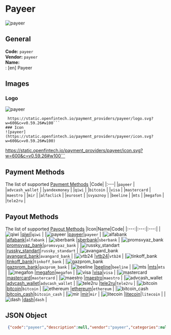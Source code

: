 # Payeer 
![payeer](https://static.openfintech.io/payment_providers/payeer/logo.svg?w=600&c=v0.59.26#w100)  
## General 
**Code:** `payeer`  
**Vendor:** `payeer`  
**Name:**  
:	[en] Payeer  
## Images 
### Logo 
![payeer](https://static.openfintech.io/payment_providers/payeer/logo.svg?w=600&c=v0.59.26#w100)  
```
 https://static.openfintech.io/payment_providers/payeer/logo.svg?w=600&c=v0.59.26#w100```  
### Icon 
![payeer](https://static.openfintech.io/payment_providers/payeer/icon.svg?w=600&c=v0.59.26#w100)  
```
 https://static.openfintech.io/payment_providers/payeer/icon.svg?w=600&c=v0.59.26#w100```  
## Payment Methods 
The list of supported  [Payment Methods](#) 
|Code| 
|:---| 
|`payeer` | 
|`advcash_wallet` | 
|`yandexmoney` | 
|`qiwi` | 
|`bitcoin` | 
|`visa` | 
|`mastercard` | 
|`maestro` | 
|`mir` | 
|`alfaclick` | 
|`euroset` | 
|`svyaznoy` | 
|`beeline` | 
|`mts` | 
|`megafon` | 
|`tele2ru` | 
 
## Payout Methods 
The list of supported  [Payout Methods](#) 
|Icon|Name|Code| 
|:---:|:---:|:---:| 
|![qiwi](https://static.openfintech.io/payout_methods/qiwi/icon.png?w=278&c=v0.59.26#w40) |[qiwi](#)|`qiwi` | 
|![payeer](https://static.openfintech.io/payout_methods/payeer/icon.png?w=278&c=v0.59.26#w40) |[payeer](#)|`payeer` | 
|![alfabank](https://static.openfintech.io/payout_methods/alfabank/icon.png?w=278&c=v0.59.26#w40) |[alfabank](#)|`alfabank` | 
|![sberbank](https://static.openfintech.io/payout_methods/sberbank/icon.png?w=278&c=v0.59.26#w40) |[sberbank](#)|`sberbank` | 
|![promsvyaz_bank](https://static.openfintech.io/payout_methods/promsvyaz_bank/icon.png?w=278&c=v0.59.26#w40) |[promsvyaz_bank](#)|`promsvyaz_bank` | 
|![russky_standart](https://static.openfintech.io/payout_methods/russky_standart/icon.png?w=278&c=v0.59.26#w40) |[russky_standart](#)|`russky_standart` | 
|![avangard_bank](https://static.openfintech.io/payout_methods/avangard_bank/icon.png?w=278&c=v0.59.26#w40) |[avangard_bank](#)|`avangard_bank` | 
|![vtb24](https://static.openfintech.io/payout_methods/vtb24/icon.png?w=278&c=v0.59.26#w40) |[vtb24](#)|`vtb24` | 
|![tinkoff_bank](https://static.openfintech.io/payout_methods/tinkoff_bank/icon.png?w=278&c=v0.59.26#w40) |[tinkoff_bank](#)|`tinkoff_bank` | 
|![gazprom_bank](https://static.openfintech.io/payout_methods/gazprom_bank/icon.png?w=278&c=v0.59.26#w40) |[gazprom_bank](#)|`gazprom_bank` | 
|![beeline](https://static.openfintech.io/payout_methods/beeline/icon.png?w=278&c=v0.59.26#w40) |[beeline](#)|`beeline` | 
|![mts](https://static.openfintech.io/payout_methods/mts/icon.png?w=278&c=v0.59.26#w40) |[mts](#)|`mts` | 
|![megafon](https://static.openfintech.io/payout_methods/megafon/icon.png?w=278&c=v0.59.26#w40) |[megafon](#)|`megafon` | 
|![visa](https://static.openfintech.io/payout_methods/visa/icon.png?w=278&c=v0.59.26#w40) |[visa](#)|`visa` | 
|![mastercard](https://static.openfintech.io/payout_methods/mastercard/icon.png?w=278&c=v0.59.26#w40) |[mastercard](#)|`mastercard` | 
|![maestro](https://static.openfintech.io/payout_methods/maestro/icon.png?w=278&c=v0.59.26#w40) |[maestro](#)|`maestro` | 
|![advcash_wallet](https://static.openfintech.io/payout_methods/advcash_wallet/icon.png?w=278&c=v0.59.26#w40) |[advcash_wallet](#)|`advcash_wallet` | 
|![tele2ru](https://static.openfintech.io/payout_methods/tele2ru/icon.png?w=278&c=v0.59.26#w40) |[tele2ru](#)|`tele2ru` | 
|![bitcoin](https://static.openfintech.io/payout_methods/bitcoin/icon.png?w=278&c=v0.59.26#w40) |[bitcoin](#)|`bitcoin` | 
|![ethereum](https://static.openfintech.io/payout_methods/ethereum/icon.png?w=278&c=v0.59.26#w40) |[ethereum](#)|`ethereum` | 
|![bitcoin_cash](https://static.openfintech.io/payout_methods/bitcoin_cash/icon.png?w=278&c=v0.59.26#w40) |[bitcoin_cash](#)|`bitcoin_cash` | 
|![mir](https://static.openfintech.io/payout_methods/mir/icon.png?w=278&c=v0.59.26#w40) |[mir](#)|`mir` | 
|![litecoin](https://static.openfintech.io/payout_methods/litecoin/icon.png?w=278&c=v0.59.26#w40) |[litecoin](#)|`litecoin` | 
|![dash](https://static.openfintech.io/payout_methods/dash/icon.png?w=278&c=v0.59.26#w40) |[dash](#)|`dash` | 
 
## JSON Object 
```json
 {"code":"payeer","description":null,"vendor":"payeer","categories":null,"countries":null,"payment_method":["payeer","advcash_wallet","yandexmoney","qiwi","bitcoin","visa","mastercard","maestro","mir","alfaclick","euroset","svyaznoy","beeline","mts","megafon","tele2ru"],"payout_method":["qiwi","payeer","alfabank","sberbank","promsvyaz_bank","russky_standart","avangard_bank","vtb24","tinkoff_bank","gazprom_bank","beeline","mts","megafon","visa","mastercard","maestro","advcash_wallet","tele2ru","bitcoin","ethereum","bitcoin_cash","mir","litecoin","dash"],"metadata":null,"name":{"en":"Payeer"}}```  
